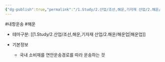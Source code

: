 ```yaml
---
{"dg-publish":true,"permalink":"/1.Study/2.산업/조선,해운,기자재 산업/2.해운/INFO_해운/내항운송/","created":"2024-11-20T21:02:29.343+09:00","updated":"2025-06-26T17:03:24.117+09:00"}
---
```


#내항운송 #해운 

- 테마구분: [[1.Study/2.산업/조선,해운,기자재 산업/2.해운/해운업\|해운업]]

- 기본정보
	- 국내 소비재를 연안운송경로를 따라 운송하는 것

